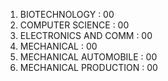 1. BIOTECHNOLOGY :                          00
2. COMPUTER SCIENCE :                    00 
3. ELECTRONICS AND COMM :          00 
4. MECHANICAL :                                 00
5. MECHANICAL AUTOMOBILE :        00
6. MECHANICAL PRODUCTION :        00
